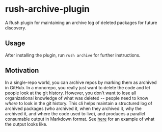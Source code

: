 # rush-archive-plugin

A Rush plugin for maintaining an archive log of deleted packages for future discovery.

## Usage

After installing the plugin, run `rush archive` for further instructions.

## Motivation

In a single-repo world, you can archive repos by marking them as archived in GitHub.  In a monorepo, you really just want to delete the code and let people look at the git history.  However, you don't want to lose all organizational knowledge of what was deleted -- people need to know *where* to look in the git history.  This cli helps maintain a structured log of archived packages (who archived it, when they archived it, why the archived it, and where the code used to live), and produces a parallel consumable output in Markdown format.  See [here](../../../common/archive/ARCHIVE.md) for an example of what the output looks like.
